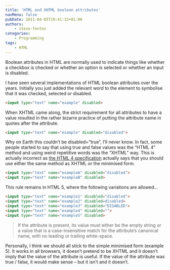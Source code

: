 ```yaml
---
title: 'HTML and XHTML boolean attributes'
navMenu: false
pubDate: 2011-04-05T19:41:32+01:00
authors:
    - steve-fenton
categories:
    - Programming
tags:
    - HTML
---
```


Boolean attributes in HTML are normally used to indicate things like whether a checkbox is checked or whether an option is selected or whether an input is disabled.

I have seen several implementations of HTML boolean attributes over the years. Initially you just added the relevant word to the element to symbolise that it was checked, selected or disabled.

```html
<input type="text" name="example" disabled>
```

When XHTML came along, the strict requirement for all attributes to have a value resulted in the rather bizarre practice of putting the attribute name in quotes after the attribute.

```html
<input type="text" name="example" disabled="disabled">
```

Why on Earth this couldn’t be disabled=”true”, I’ll never know. In fact, some people started to say that using true and false values was the “HTML 4” method and using weird repetitive words was the “XHTML” way. This is actually incorrect as [the HTML 4 specification](https://www.w3.org/TR/1998/REC-html40-19980424/intro/sgmltut.html#h-3.3.4.2) actually says that you should use either the same method as XHTML or the minimised form.

```html
<input type="text" name="exampleA" disabled="disabled">
<input type="text" name="exampleB" disabled>
```

This rule remains in HTML 5, where the following variations are allowed…

```html
<input type="text" name="example1" disabled="disabled">
<input type="text" name="example2" disabled=disabled>
<input type="text" name="example3" disabled="DISABLED">
<input type="text" name="example4" disabled="">
<input type="text" name="example5" disabled>
```

> If the attribute is present, its value must either be the empty string or a value that is a case-insensitive match for the attribute’s canonical name, with no leading or trailing white-space.

Personally, I think we should all stick to the simple minimised form (example 5). It works in all browsers, it doesn’t pretend to be XHTML and it doesn’t imply that the value of the attribute is useful. If the value of the attribute was true / false, it would make sense – but it isn’t and it doesn’t.